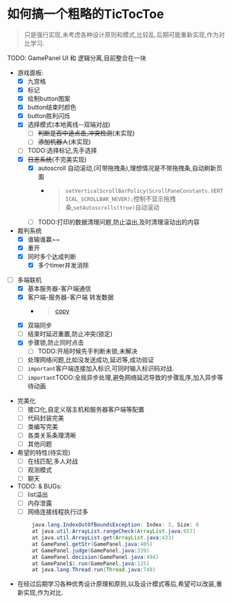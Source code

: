 # 如何搞一个粗略的TicTocToe

> 只是强行实现,未考虑各种设计原则和模式,比较乱.后期可能重新实现,作为对比学习.

TODO: GamePanel UI 和 逻辑分离,目前整合在一块 

- 游戏面板:
  - [x] 九宫格
  - [x] 标记
  - [x] 绘制button图案
  - [x] button结束时颜色
  - [x] button胜利闪烁
  - [x] 选择模式(本地离线--双端对战)
    - [ ] ~~判断是否中途点击,冲突检测~~(未实现)
    - [ ] ~~添加机器人~~(未实现)
  - [ ] TODO:选择标记,先手选择
  - [x] ~~日志系统~~(不完美实现)
    - [x] autoscroll 自动滚动,(可带拖拽条),理想情况是不带拖拽条,自动刷新页面
      - > `setVerticalScrollBarPolicy(ScrollPaneConstants.VERTICAL_SCROLLBAR_NEVER);`控制不显示拖拽条,`setAutoscrolls(true)`自动滚动
    - [ ] TODO:打印的数据清理问题,防止溢出,及时清理滚动出的内容
  
- 裁判系统
  - [x] 谁输谁赢~~
  - [x] 重开
  - [x] 同时多个达成判断
    - [x] 多个timer并发消除
  
- [ ] 多端联机
  - [x] 基本服务器-客户端通信
  - [x] 客户端-服务器-客户端 转发数据
    - > [copy](https://www.codejava.net/java-se/networking/how-to-create-a-chat-console-application-in-java-using-socket)
  - [x] 双端同步
  - [ ] 结束时延迟重置,防止冲突(锁定)
  - [x] 步骤锁,防止同时点击
    - [ ] TODO:开局时候先手判断未锁,未解决
  - [ ] 处理网络问题,比如没发送成功,延迟等,成功验证
  - [ ] `important`客户端连接加入标识,可同时输入标识码对战.
  - [ ] `important`TODO:全局异步处理,避免网络延迟导致的步骤乱序,加入异步等待动画
  
- 完美化
  - [ ] 接口化,自定义宿主机和服务器客户端等配置
  - [ ] 代码封装完美
  - [ ] 类编写完美
  - [ ] 各类关系条理清晰
  - [ ] 其他问题

- 希望的特性(待实现)
  - [ ] 在线匹配,多人对战
  - [ ] 观测模式
  - [ ] 聊天

- TODO: & BUGs:
  - [ ] list溢出
  - [ ] 内存泄露
  - [ ] 网络连接线程执行过多
  
```java
        java.lang.IndexOutOfBoundsException: Index: 3, Size: 0
        at java.util.ArrayList.rangeCheck(ArrayList.java:657)
        at java.util.ArrayList.get(ArrayList.java:433)
        at GamePanel.getStr(GamePanel.java:405)
        at GamePanel.judge(GamePanel.java:339)
        at GamePanel.decision(GamePanel.java:494)
        at GamePanel$1.run(GamePanel.java:125)
        at java.lang.Thread.run(Thread.java:748)
```

- 在经过后期学习各种优秀设计原理和原则,以及设计模式等后,希望可以改装,重新实现,作为对比.
